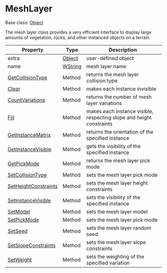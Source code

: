# MeshLayer

Base class: [Object](Object.md)

The mesh layer class provides a very efficient interface to display large amounts of vegetation, rocks, and other instanced objects on a terrain.

| Property | Type | Description |
| --- | --- | --- |
| extra | [Object](Object.md) | user-defined object |
| name | [WString](WString.md) | mesh layer name |
| [GetCollisionType](MeshLayer_GetCollisionType.md) | Method | returns the mesh layer collision type |
| [Clear](MeshLayer_Clear.md) | Method | makes each instance invisible |
| [CountVariations](Mesh_CountVariations.md) | Method | returns the number of mesh layer variations |
| [Fill](MeshLayer_Fill.md) | Method | makes each instance visible, respecting slope and height constraints |
| [GetInstanceMatrix](MeshLayer_GetInstanceMatrix.md) | Method | returns the orientation of the specified instance |
| [GetInstanceVisible](MeshLayer_GetInstanceVisible.md) | Method | gets the visibility of the specified instance |
| [GetPickMode](MeshLayer_GetPickMode.md) | Method | returns the mesh layer pick mode |
| [SetCollisionType](MeshLayer_SetCollisionType.md) | Method | sets the mesh layer pick mode |
| [SetHeightConstraints](MeshLayer_SetHeightConstraints.md) | Method | sets the mesh layer height constraints |
| [SetInstanceVisible](MeshLayer_SetInstanceVisible.md) | Method | sets the visibility of the specified instance |
| [SetModel](MeshLayer_SetModel.md) | Method | sets the mesh layer model |
| [SetPickMode](MeshLayer_SetPickMode.md) | Method | sets the mesh layer pick mode |
| [SetSeed](MeshLayer_SetSeed.md) | Method | sets the mesh layer random seed |
| [SetSlopeConstraints](MeshLayer_SetSlopeConstraints.md) | Method | sets the mesh layer slope constraints |
| [SetWeight](MeshLayer_SetWeight.md) | Method | sets the weighting of the specified variation |
